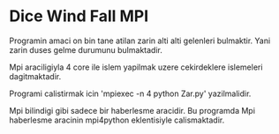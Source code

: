 # Dice Wind Fall MPI

Programin amaci on bin tane atilan zarin alti alti gelenleri bulmaktir. Yani zarin duses gelme durumunu bulmaktadir.
  
Mpi araciligiyla 4 core ile islem yapilmak uzere cekirdeklere islemeleri dagitmaktadir.

Programi calistirmak icin 'mpiexec -n 4 python Zar.py' yazilmalidir.

Mpi bilindigi gibi sadece bir haberlesme aracidir. Bu programda Mpi haberlesme aracinin mpi4python eklentisiyle calismaktadir.

